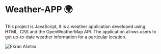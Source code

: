 # Weather-APP 🌍

This project is JavaScript,
It is a weather application developed using HTML, CSS and the OpenWeatherMap API. The application allows users to get up-to-date weather information for a particular location.


![Ekran Alıntısı](https://github.com/akadir8/Weather-APP/assets/109678256/1ba89ed0-ddfc-4e35-af13-ef80794b7533)
